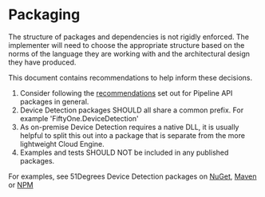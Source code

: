 # Packaging

The structure of packages and dependencies is not rigidly enforced. The implementer
will need to choose the appropriate structure based on the norms of the language they are
working with and the architectural design they have produced.

This document contains recommendations to help inform these decisions.

1. Consider following the [recommendations](../pipeline-specification/packaging-and-structure.md)
   set out for Pipeline API packages in general.
2. Device Detection packages SHOULD all share a common prefix. For example
   'FiftyOne.DeviceDetection'
3. As on-premise Device Detection requires a native DLL, it is usually helpful to
   split this out into a package that is separate from the more lightweight
   Cloud Engine.
4. Examples and tests SHOULD NOT be included in any published packages.

For examples, see 51Degrees Device Detection packages on
[NuGet](https://www.nuget.org/packages?q=FiftyOne.DeviceDetection),
[Maven](https://central.sonatype.com/search?namespace=com.51degrees&q=device-detection)
or [NPM](https://www.npmjs.com/search?q=fiftyone.devicedetection)
